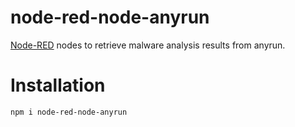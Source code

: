 # node-red-node-anyrun
[Node-RED](https://nodered.org/) nodes to retrieve malware analysis results from anyrun.

# Installation
```
npm i node-red-node-anyrun
```